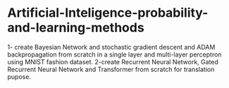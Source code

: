 # Artificial-Inteligence-probability-and-learning-methods
1- create Bayesian Network and stochastic gradient descent and ADAM backpropagation from scratch in a single layer and multi-layer perceptron using MNIST fashion dataset.
2-create Recurrent Neural Network, Gated Recurrent Neural Network and Transformer from scratch for translation pupose.
